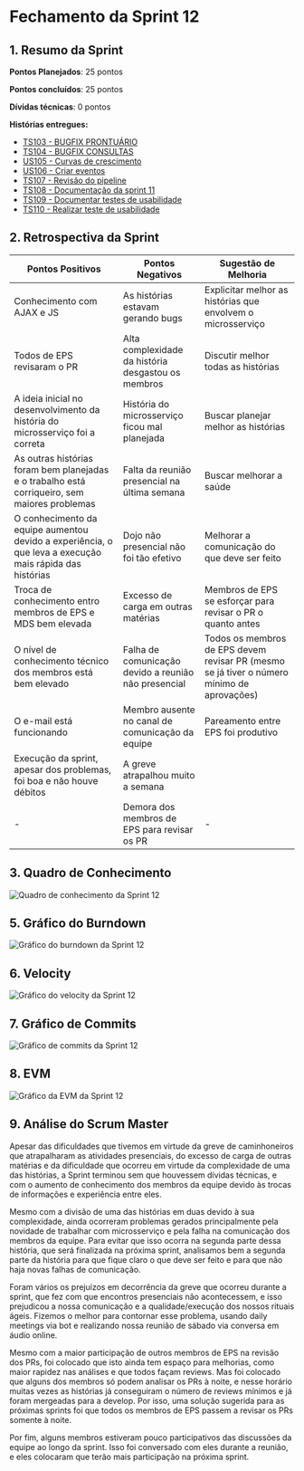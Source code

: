 # Fechamento da Sprint 12

## 1. Resumo da Sprint

__Pontos Planejados__: 25 pontos

__Pontos concluídos__: 25 pontos

__Dívidas técnicas__: 0 pontos

__Histórias entregues:__

- [TS103 - BUGFIX PRONTUÁRIO](https://github.com/fga-gpp-mds/2018.1-Dr-Down/issues/247)
- [TS104 - BUGFIX CONSULTAS](https://github.com/fga-gpp-mds/2018.1-Dr-Down/issues/248)
- [US105 - Curvas de crescimento](https://github.com/fga-gpp-mds/2018.1-Dr-Down/issues/249)
- [US106 - Criar eventos](https://github.com/fga-gpp-mds/2018.1-Dr-Down/issues/246)
- [TS107 - Revisão do pipeline](https://github.com/fga-gpp-mds/2018.1-Dr-Down/issues/250)
- [TS108 - Documentação da sprint 11](https://github.com/fga-gpp-mds/2018.1-Dr-Down/issues/251)
- [TS109 - Documentar testes de usabilidade](https://github.com/fga-gpp-mds/2018.1-Dr-Down/issues/252)
- [TS110 - Realizar teste de usabilidade](https://github.com/fga-gpp-mds/2018.1-Dr-Down/issues/253)

## 2. Retrospectiva da Sprint

| Pontos Positivos | Pontos Negativos | Sugestão de Melhoria |
| ----- | ----- | ---- |
| Conhecimento com AJAX e JS | As histórias estavam gerando bugs | Explicitar melhor as histórias que envolvem o microsserviço |
| Todos de EPS revisaram o PR | Alta complexidade da história desgastou os membros | Discutir melhor todas as histórias |
| A ideia inicial no desenvolvimento da história do microsserviço foi a correta | História do microsserviço ficou mal planejada | Buscar planejar melhor as histórias |
| As outras histórias foram bem planejadas e o trabalho está corriqueiro, sem maiores problemas | Falta da reunião presencial na última semana | Buscar melhorar a saúde |
| O conhecimento da equipe aumentou devido a experiência, o que leva a execução mais rápida das histórias | Dojo não presencial não foi tão efetivo | Melhorar a comunicação do que deve ser feito |
| Troca de conhecimento entro membros de EPS e MDS bem elevada | Excesso de carga em outras matérias | Membros de EPS se esforçar para revisar o PR o quanto antes |
| O nível de conhecimento técnico dos membros está bem elevado | Falha de comunicação devido a reunião não presencial | Todos os membros de EPS devem revisar PR (mesmo se já tiver o número mínimo de aprovações) |
| O e-mail está funcionando | Membro ausente no canal de comunicação da equipe |  Pareamento entre EPS foi produtivo | 
| Execução da sprint, apesar dos problemas, foi boa e não houve débitos | A greve atrapalhou muito a semana  |
| - | Demora dos membros de EPS para revisar os PR | - |

## 3. Quadro de Conhecimento

![Quadro de conhecimento da Sprint 12](https://uploaddeimagens.com.br/images/001/450/918/full/quadro_conhecimento_S12.png?1528164203)

## 5. Gráfico do Burndown

![Gráfico do burndown da Sprint 12](https://uploaddeimagens.com.br/images/001/448/090/full/burndown_S12.png?1527964982)

## 6. Velocity

![Gráfico do velocity da Sprint 12](https://uploaddeimagens.com.br/images/001/448/087/full/velocity_S12.png?1527964940)

## 7. Gráfico de Commits

![Gráfico de commits da Sprint 12](https://uploaddeimagens.com.br/images/001/448/107/full/commits_S12.png?1527965500)

## 8. EVM

![Gráfico da EVM da Sprint 12](https://uploaddeimagens.com.br/images/001/448/093/full/evm_S12.png?1527965029)

## 9. Análise do Scrum Master

Apesar das dificuldades que tivemos em virtude da greve de caminhoneiros que atrapalharam as atividades presenciais, do excesso de carga de outras matérias e da dificuldade que ocorreu em virtude da complexidade de uma das histórias, a Sprint terminou sem que houvessem dívidas técnicas, e com o aumento de conhecimento dos membros da equipe devido às trocas de informações e experiência entre eles.

Mesmo com a divisão de uma das histórias em duas devido à sua complexidade, ainda ocorreram problemas gerados principalmente pela novidade de trabalhar com microsserviço e pela falha na comunicação dos membros da equipe. Para evitar que isso ocorra na segunda parte dessa história, que será finalizada na próxima sprint, analisamos bem a segunda parte da história para que fique claro o que deve ser feito e para que não haja novas falhas de comunicação.

Foram vários os prejuízos em decorrência da greve que ocorreu durante a sprint, que fez com que encontros presenciais não acontecessem, e isso prejudicou a nossa comunicação e a qualidade/execução dos nossos rituais ágeis. Fizemos o melhor para contornar esse problema, usando daily meetings via bot e realizando nossa reunião de sábado via conversa em áudio online.

Mesmo com a maior participação de outros membros de EPS na revisão dos PRs, foi colocado que isto ainda tem espaço para melhorias, como maior rapidez nas análises e que todos façam reviews. Mas foi colocado que alguns dos membros só podem analisar os PRs à noite, e nesse horário muitas vezes as histórias já conseguiram o número de reviews mínimos e já foram mergeadas para a develop. Por isso, uma solução sugerida para as próximas sprints foi que todos os membros de EPS passem a revisar os PRs somente à noite.

Por fim, alguns membros estiveram pouco participativos das discussões da equipe ao longo da sprint. Isso foi conversado com eles durante a reunião, e eles colocaram que terão mais participação na próxima sprint.
